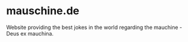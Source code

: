 # mauschine.de
Website providing the best jokes in the world regarding the mauchine - Deus ex mauchina.
